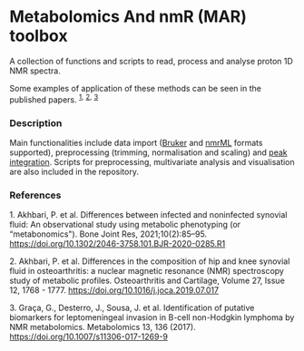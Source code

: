 # Metabolomics And nmR (MAR) toolbox

A collection of functions and scripts to read, process and analyse proton 1D NMR spectra.

Some examples of application of these methods can be seen in the published papers. <sup>[1](#myfootnote1),</sup> <sup>[2](#myfootnote2),</sup> <sup>[3](#myfootnote3)</sup>

<h3> Description </h3>

Main functionalities include data import ([Bruker](https://www.bruker.com/en/products-and-solutions/mr.html) and [nmrML](http://nmrml.org/) formats supported), preprocessing (trimming, normalisation and scaling) and [peak integration](https://github.com/gggraca/MAR/blob/main/integration.md). Scripts for preprocessing, multivariate analysis and visualisation are also included in the repository.


<h3> References </h3>

<a name="myfootnote1">1</a>. Akhbari, P. et al. Differences between infected and noninfected synovial fluid: An observational study using metabolic phenotyping (or “metabonomics"). Bone Joint Res, 2021;10(2):85–95. https://doi.org/10.1302/2046-3758.101.BJR-2020-0285.R1</a>

<a name="myfootnote2">2</a>. Akhbari, P. et al. Differences in the composition of hip and knee synovial fluid in osteoarthritis: a nuclear magnetic resonance (NMR) spectroscopy study of metabolic profiles. Osteoarthritis and Cartilage, Volume 27, Issue 12, 1768 - 1777. https://doi.org/10.1016/j.joca.2019.07.017 </a>

<a name="myfootnote3">3</a>. Graça, G., Desterro, J., Sousa, J. et al. Identification of putative biomarkers for leptomeningeal invasion in B-cell non-Hodgkin lymphoma by NMR metabolomics. Metabolomics 13, 136 (2017). https://doi.org/10.1007/s11306-017-1269-9 </a>
